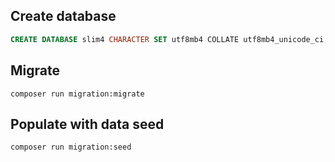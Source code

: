 ## Create database
```sql
CREATE DATABASE slim4 CHARACTER SET utf8mb4 COLLATE utf8mb4_unicode_ci;
```

## Migrate
```
composer run migration:migrate
```

## Populate with data seed
```
composer run migration:seed
```
